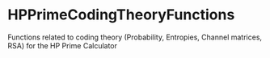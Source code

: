 # HPPrimeCodingTheoryFunctions
Functions related to coding theory (Probability, Entropies, Channel matrices, RSA) for the HP Prime Calculator
